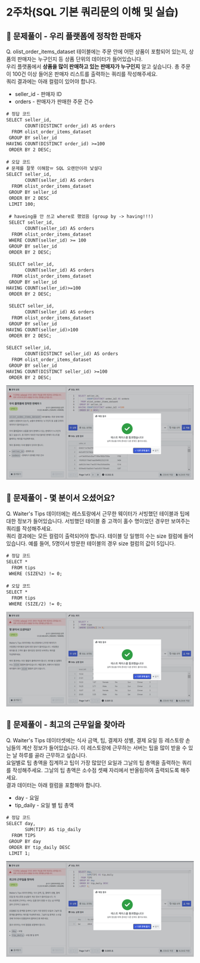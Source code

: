 # 2주차(SQL 기본 쿼리문의 이해 및 실습)

## 🏁 문제풀이 - 우리 플랫폼에 정착한 판매자
Q. olist_order_items_dataset 테이블에는 주문 안에 어떤 상품이 포함되어 있는지, 상품의 판매자는 누구인지 등 상품 단위의 데이터가 들어있습니다.\
우리 플랫폼에서 **상품을 많이 판매하고 있는 판매자가 누구인지** 알고 싶습니다. 총 주문이 100건 이상 들어온 판매자 리스트를 출력하는 쿼리를 작성해주세요.\
쿼리 결과에는 아래 컬럼이 있어야 합니다.
- seller_id - 판매자 ID
- orders - 판매자가 판매한 주문 건수

```
# 정답 코드
SELECT seller_id,
       COUNT(DISTINCT order_id) AS orders
  FROM olist_order_items_dataset
 GROUP BY seller_id
HAVING COUNT(DISTINCT order_id) >=100
 ORDER BY 2 DESC;
 
# 오답 코드
# 문제를 잘못 이해함ㅠ SQL 오랜만이라 낯설다
SELECT seller_id,
       COUNT(seller_id) AS orders
  FROM olist_order_items_dataset
 GROUP BY seller_id
 ORDER BY 2 DESC
 LIMIT 100;
 
 # haveing을 안 쓰고 where로 했었음 (group by -> having!!!)
 SELECT seller_id,
       COUNT(seller_id) AS orders
  FROM olist_order_items_dataset
 WHERE COUNT(seller_id) >= 100
 GROUP BY seller_id
 ORDER BY 2 DESC;
 
 SELECT seller_id,
       COUNT(seller_id) AS orders
  FROM olist_order_items_dataset
 GROUP BY seller_id
HAVING COUNT(seller_id)>=100
 ORDER BY 2 DESC;
 
 SELECT seller_id,
       COUNT(seller_id) AS orders
  FROM olist_order_items_dataset
 GROUP BY seller_id
HAVING COUNT(seller_id)>100
 ORDER BY 2 DESC;

SELECT seller_id,
       COUNT(DISTINCT seller_id) AS orders
  FROM olist_order_items_dataset
 GROUP BY seller_id
HAVING COUNT(DISTINCT seller_id) >=100
 ORDER BY 2 DESC;
 ```
 ![image](https://github.com/dorxor/DartB-24-2/blob/main/sql/img/sql%202%EC%A3%BC%EC%B0%A8_1.png?raw=true)

## 🏁 문제풀이 - 몇 분이서 오셨어요?

Q. Waiter's Tips 데이터에는 레스토랑에서 근무한 웨이터가 서빙했던 테이블과 팁에 대한 정보가 들어있습니다. 서빙했던 테이블 중 고객이 홀수 명이었던 경우만 보여주는 쿼리를 작성해주세요.\
쿼리 결과에는 모든 컬럼이 출력되어야 합니다. 테이블 당 일행의 수는 size 컬럼에 들어있습니다. 예를 들어, 5명이서 방문한 테이블의 경우 size 컬럼의 값이 5입니다.

```
# 정답 코드
SELECT *
  FROM tips
 WHERE (SIZE%2) != 0;
 
# 오답 코드
SELECT *
  FROM tips
 WHERE (SIZE/2) != 0;
 ```
 ![image](https://github.com/dorxor/DartB-24-2/blob/main/sql/img/sql%202%EC%A3%BC%EC%B0%A8_2.png?raw=true)

## 🏁 문제풀이 - 최고의 근무일을 찾아라
Q. Waiter's Tips 데이터셋에는 식사 금액, 팁, 결제자 성별, 결제 요일 등 레스토랑 손님들의 계산 정보가 들어있습니다. 이 레스토랑에 근무하는 서버는 팁을 많이 받을 수 있는 날 하루를 골라 근무하고 싶습니다.\
요일별로 팁 총액을 집계하고 팁이 가장 많았던 요일과 그날의 팁 총액을 출력하는 쿼리를 작성해주세요. 그날의 팁 총액은 소수점 셋째 자리에서 반올림하여 출력되도록 해주세요.\
결과 데이터는 아래 컬럼을 포함해야 합니다.
- day - 요일
- tip_daily - 요일 별 팁 총액

```
# 정답 코드
SELECT day,
       SUM(TIP) AS tip_daily
  FROM TIPS
 GROUP BY day
 ORDER BY tip_daily DESC
 LIMIT 1;
 ```
 ![image](https://github.com/dorxor/DartB-24-2/blob/main/sql/img/sql%202%EC%A3%BC%EC%B0%A8_3.png?raw=true)